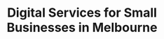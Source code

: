 ---
layout: home
title: "Digital Services for Small Businesses in Melbourne"
excerpt: "Web development contractor for small businesses in Melbourne."
tags: [web developer, software, melbourne]
image:
  feature: projects/gaffneys.jpg
---